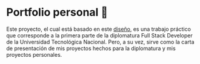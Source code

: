 <h1>Portfolio personal 💼</h1>

<p dir="auto">Este proyecto, el cual está basado en este <a href="https://www.behance.net/gallery/168203415/Portfolio-Website-Design-UXUI" rel="nofollow">diseño</a>, es una trabajo práctico que corresponde a la primera parte de la diplomatura Full Stack Developer de la Universidad Tecnológica Nacional. Pero, a su vez, sirve como la carta de presentación de mis proyectos hechos para la diplomatura y mis proyectos personales.</p>
